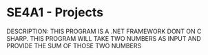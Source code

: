 # SE4A1 - Projects

DESCRIPTION:
THIS PROGRAM IS A .NET FRAMEWORK DONT ON C SHARP.
THIS PROGRAM WILL TAKE TWO NUMBERS AS INPUT AND PROVIDE THE SUM OF THOSE TWO NUMBERS  
